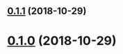 <a name="0.1.1"></a>
## [0.1.1](https://github.com/LCGroupIT/angular-router-meta/compare/v0.1.0...v0.1.1) (2018-10-29)



<a name="0.1.0"></a>
# [0.1.0](https://github.com/LCGroupIT/angular-router-meta/compare/v1.0.1...v0.1.0) (2018-10-29)





